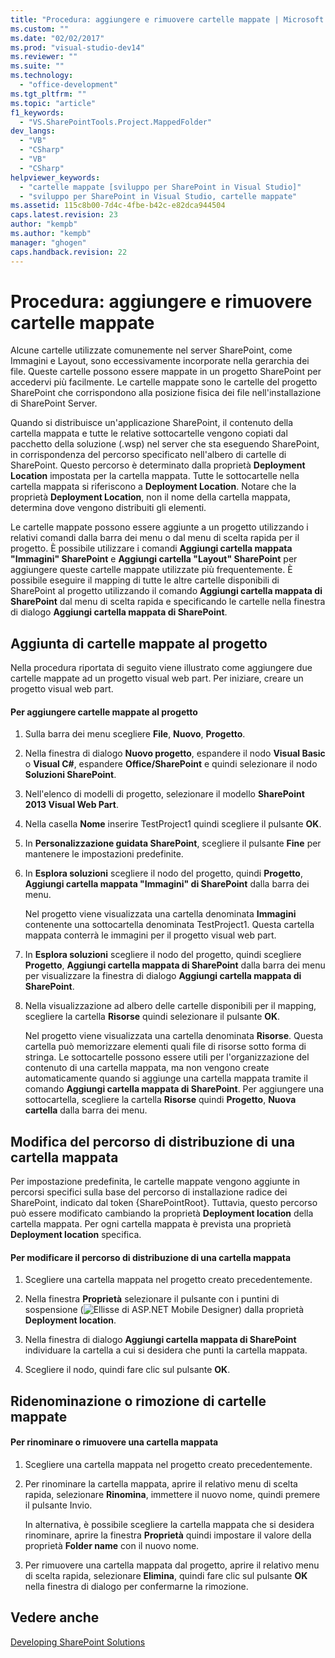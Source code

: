 ```yaml
---
title: "Procedura: aggiungere e rimuovere cartelle mappate | Microsoft Docs"
ms.custom: ""
ms.date: "02/02/2017"
ms.prod: "visual-studio-dev14"
ms.reviewer: ""
ms.suite: ""
ms.technology: 
  - "office-development"
ms.tgt_pltfrm: ""
ms.topic: "article"
f1_keywords: 
  - "VS.SharePointTools.Project.MappedFolder"
dev_langs: 
  - "VB"
  - "CSharp"
  - "VB"
  - "CSharp"
helpviewer_keywords: 
  - "cartelle mappate [sviluppo per SharePoint in Visual Studio]"
  - "sviluppo per SharePoint in Visual Studio, cartelle mappate"
ms.assetid: 115c8b00-7d4c-4fbe-b42c-e82dca944504
caps.latest.revision: 23
author: "kempb"
ms.author: "kempb"
manager: "ghogen"
caps.handback.revision: 22
---
```

# Procedura: aggiungere e rimuovere cartelle mappate
  Alcune cartelle utilizzate comunemente nel server SharePoint, come Immagini e Layout, sono eccessivamente incorporate nella gerarchia dei file.  Queste cartelle possono essere mappate in un progetto SharePoint per accedervi più facilmente.  Le cartelle mappate sono le cartelle del progetto SharePoint che corrispondono alla posizione fisica dei file nell'installazione di SharePoint Server.  
  
 Quando si distribuisce un'applicazione SharePoint, il contenuto della cartella mappata e tutte le relative sottocartelle vengono copiati dal pacchetto della soluzione \(.wsp\) nel server che sta eseguendo SharePoint, in corrispondenza del percorso specificato nell'albero di cartelle di SharePoint.  Questo percorso è determinato dalla proprietà **Deployment Location** impostata per la cartella mappata.  Tutte le sottocartelle nella cartella mappata si riferiscono a **Deployment Location**.  Notare che la proprietà **Deployment Location**, non il nome della cartella mappata, determina dove vengono distribuiti gli elementi.  
  
 Le cartelle mappate possono essere aggiunte a un progetto utilizzando i relativi comandi dalla barra dei menu o dal menu di scelta rapida per il progetto.  È possibile utilizzare i comandi **Aggiungi cartella mappata "Immagini" SharePoint** e **Aggiungi cartella "Layout" SharePoint** per aggiungere queste cartelle mappate utilizzate più frequentemente.  È possibile eseguire il mapping di tutte le altre cartelle disponibili di SharePoint al progetto utilizzando il comando **Aggiungi cartella mappata di SharePoint** dal menu di scelta rapida e specificando le cartelle nella finestra di dialogo **Aggiungi cartella mappata di SharePoint**.  
  
## Aggiunta di cartelle mappate al progetto  
 Nella procedura riportata di seguito viene illustrato come aggiungere due cartelle mappate ad un progetto visual web part.  Per iniziare, creare un progetto visual web part.  
  
#### Per aggiungere cartelle mappate al progetto  
  
1.  Sulla barra dei menu scegliere **File**, **Nuovo**, **Progetto**.  
  
2.  Nella finestra di dialogo **Nuovo progetto**, espandere il nodo **Visual Basic** o **Visual C\#**, espandere **Office\/SharePoint** e quindi selezionare il nodo **Soluzioni SharePoint**.  
  
3.  Nell'elenco di modelli di progetto, selezionare il modello **SharePoint 2013 Visual Web Part**.  
  
4.  Nella casella **Nome** inserire TestProject1 quindi scegliere il pulsante **OK**.  
  
5.  In **Personalizzazione guidata SharePoint**, scegliere il pulsante **Fine** per mantenere le impostazioni predefinite.  
  
6.  In **Esplora soluzioni** scegliere il nodo del progetto, quindi **Progetto**, **Aggiungi cartella mappata "Immagini" di SharePoint** dalla barra dei menu.  
  
     Nel progetto viene visualizzata una cartella denominata **Immagini** contenente una sottocartella denominata TestProject1.  Questa cartella mappata conterrà le immagini per il progetto visual web part.  
  
7.  In **Esplora soluzioni** scegliere il nodo del progetto, quindi scegliere **Progetto**, **Aggiungi cartella mappata di SharePoint** dalla barra dei menu per visualizzare la finestra di dialogo **Aggiungi cartella mappata di SharePoint**.  
  
8.  Nella visualizzazione ad albero delle cartelle disponibili per il mapping, scegliere la cartella **Risorse** quindi selezionare il pulsante **OK**.  
  
     Nel progetto viene visualizzata una cartella denominata **Risorse**.  Questa cartella può memorizzare elementi quali file di risorse sotto forma di stringa.  Le sottocartelle possono essere utili per l'organizzazione del contenuto di una cartella mappata, ma non vengono create automaticamente quando si aggiunge una cartella mappata tramite il comando **Aggiungi cartella mappata di SharePoint**.  Per aggiungere una sottocartella, scegliere la cartella **Risorse** quindi **Progetto**, **Nuova cartella** dalla barra dei menu.  
  
## Modifica del percorso di distribuzione di una cartella mappata  
 Per impostazione predefinita, le cartelle mappate vengono aggiunte in percorsi specifici sulla base del percorso di installazione radice dei SharePoint, indicato dal token {SharePointRoot}.  Tuttavia, questo percorso può essere modificato cambiando la proprietà **Deployment location** della cartella mappata.  Per ogni cartella mappata è prevista una proprietà **Deployment location** specifica.  
  
#### Per modificare il percorso di distribuzione di una cartella mappata  
  
1.  Scegliere una cartella mappata nel progetto creato precedentemente.  
  
2.  Nella finestra **Proprietà** selezionare il pulsante con i puntini di sospensione \(![Ellisse di ASP.NET Mobile Designer](../sharepoint/media/mwellipsis.png "Ellisse di ASP.NET Mobile Designer")\) dalla proprietà **Deployment location**.  
  
3.  Nella finestra di dialogo **Aggiungi cartella mappata di SharePoint** individuare la cartella a cui si desidera che punti la cartella mappata.  
  
4.  Scegliere il nodo, quindi fare clic sul pulsante **OK**.  
  
## Ridenominazione o rimozione di cartelle mappate  
  
#### Per rinominare o rimuovere una cartella mappata  
  
1.  Scegliere una cartella mappata nel progetto creato precedentemente.  
  
2.  Per rinominare la cartella mappata, aprire il relativo menu di scelta rapida, selezionare **Rinomina**, immettere il nuovo nome, quindi premere il pulsante Invio.  
  
     In alternativa, è possibile scegliere la cartella mappata che si desidera rinominare, aprire la finestra **Proprietà** quindi impostare il valore della proprietà **Folder name** con il nuovo nome.  
  
3.  Per rimuovere una cartella mappata dal progetto, aprire il relativo menu di scelta rapida, selezionare **Elimina**, quindi fare clic sul pulsante **OK** nella finestra di dialogo per confermarne la rimozione.  
  
## Vedere anche  
 [Developing SharePoint Solutions](../sharepoint/developing-sharepoint-solutions.md)  
  
  